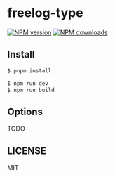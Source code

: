 # freelog-type

[![NPM version](https://img.shields.io/npm/v/freelog-type.svg?style=flat)](https://npmjs.org/package/freelog-type)
[![NPM downloads](http://img.shields.io/npm/dm/freelog-type.svg?style=flat)](https://npmjs.org/package/freelog-type)

## Install

```bash
$ pnpm install
```

```bash
$ npm run dev
$ npm run build
```

## Options

TODO

## LICENSE

MIT

